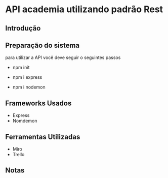 # API academia utilizando padrão Rest

## Introdução

## Preparação do sistema

 para utilizar a API você deve seguir o seguintes passos

* npm init

* npm i express

* npm i nodemon

## Frameworks Usados

* Express
* Nomdemon

## Ferramentas Utilizadas

* Miro
* Trello

## Notas
